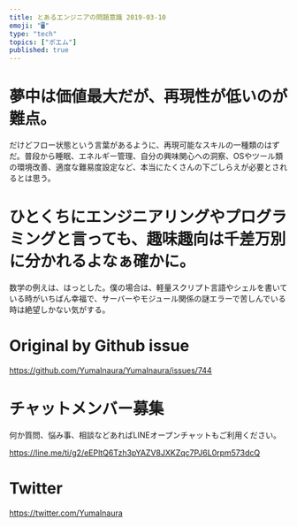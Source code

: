 ```yaml
---
title: とあるエンジニアの問題意識 2019-03-10
emoji: "🖥"
type: "tech"
topics: ["ポエム"]
published: true
---
```



# 夢中は価値最大だが、再現性が低いのが難点。
だけどフロー状態という言葉があるように、再現可能なスキルの一種類のはずだ。普段から睡眠、エネルギー管理、自分の興味関心への洞察、OSやツール類の環境改善、適度な難易度設定など、本当にたくさんの下ごしらえが必要とされるとは思う。 
# ひとくちにエンジニアリングやプログラミングと言っても、趣味趣向は千差万別に分かれるよなぁ確かに。
数学の例えは、はっとした。僕の場合は、軽量スクリプト言語やシェルを書いている時がいちばん幸福で、サーバーやモジュール関係の謎エラーで苦しんでいる時は絶望しかない気がする。

# Original by Github issue

https://github.com/YumaInaura/YumaInaura/issues/744








<!-- Update From Qiita API -->

# チャットメンバー募集


何か質問、悩み事、相談などあればLINEオープンチャットもご利用ください。

https://line.me/ti/g2/eEPltQ6Tzh3pYAZV8JXKZqc7PJ6L0rpm573dcQ





# Twitter


https://twitter.com/YumaInaura


<!-- Update From Qiita API -->


